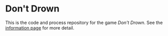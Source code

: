 # Don't Drown

This is the code and process repository for the game *Don't Drown*. See the [information page](info/) for more detail.
